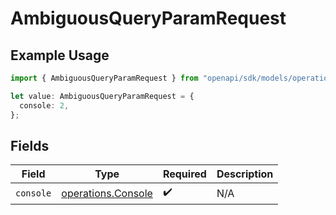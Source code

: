 # AmbiguousQueryParamRequest

## Example Usage

```typescript
import { AmbiguousQueryParamRequest } from "openapi/sdk/models/operations";

let value: AmbiguousQueryParamRequest = {
  console: 2,
};
```

## Fields

| Field                                                           | Type                                                            | Required                                                        | Description                                                     |
| --------------------------------------------------------------- | --------------------------------------------------------------- | --------------------------------------------------------------- | --------------------------------------------------------------- |
| `console`                                                       | [operations.Console](../../../sdk/models/operations/console.md) | :heavy_check_mark:                                              | N/A                                                             |
